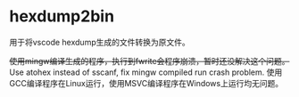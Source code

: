 # hexdump2bin

用于将vscode hexdump生成的文件转换为原文件。

~~使用mingw编译生成的程序，执行到fwrite会程序崩溃，暂时还没解决这个问题。~~
Use atohex instead of sscanf, fix mingw compiled run crash problem.
使用GCC编译程序在Linux运行，使用MSVC编译程序在Windows上运行均无问题。